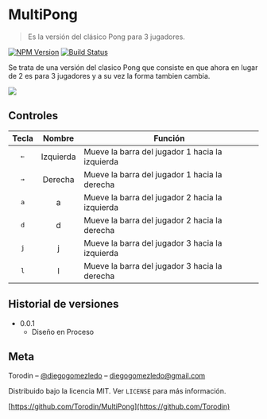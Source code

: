 # MultiPong
> Es la versión del clásico Pong para 3 jugadores.

[![NPM Version][npm-image]][npm-url]
[![Build Status][travis-image]][travis-url]

Se trata de una versión del clasico Pong que consiste en que ahora en lugar de 2 es para 3 jugadores y a su vez la forma tambien cambia.

![](../header.png)

## Controles

| Tecla | Nombre | Función|
|:----:|:---:|---|
| <kbd>←</kbd> | Izquierda | Mueve la barra del jugador 1 hacia la izquierda |
| <kbd>→</kbd> | Derecha | Mueve la barra del jugador 1 hacia la derecha |
| <kbd>a</kbd> | a | Mueve la barra del jugador 2 hacia la izquierda |
| <kbd>d</kbd> | d | Mueve la barra del jugador 2 hacia la derecha |
| <kbd>j</kbd> | j | Mueve la barra del jugador 3 hacia la izquierda|
| <kbd>l</kbd> | l | Mueve la barra del jugador 3 hacia la derecha|

## Historial de versiones

* 0.0.1
    * Diseño en Proceso

## Meta

Torodin – [@diegogomezledo](https://twitter.com/diegogomezledo) – diegogomezledo@gmail.com

Distribuido bajo la licencia MIT. Ver ``LICENSE`` para más información.

[https://github.com/Torodin/MultiPong](https://github.com/Torodin)

[npm-image]: https://img.shields.io/npm/v/datadog-metrics.svg?style=flat-square
[npm-url]: https://npmjs.org/package/datadog-metrics
[npm-downloads]: https://img.shields.io/npm/dm/datadog-metrics.svg?style=flat-square
[travis-image]: https://img.shields.io/travis/dbader/node-datadog-metrics/master.svg?style=flat-square
[travis-url]: https://travis-ci.org/dbader/node-datadog-metrics
